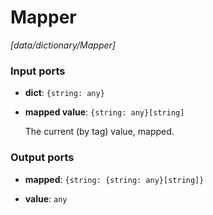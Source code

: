 # Mapper

_[data/dictionary/Mapper]_

### Input ports

* __dict__: ` {string: any} `


* __mapped value__: ` {string: any}[string] `


    The current (by tag) value, mapped.<br>

### Output ports

* __mapped__: ` {string: {string: any}[string]} `


* __value__: ` any `

